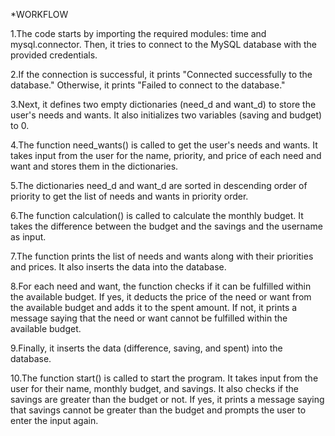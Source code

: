 *WORKFLOW

1.The code starts by importing the required modules: time and mysql.connector. Then, it tries to connect to the MySQL database with the provided credentials.

2.If the connection is successful, it prints "Connected successfully to the database." Otherwise, it prints "Failed to connect to the database."

3.Next, it defines two empty dictionaries (need_d and want_d) to store the user's needs and wants. It also initializes two variables (saving and budget) to 0.

4.The function need_wants() is called to get the user's needs and wants. It takes input from the user for the name, priority, and price of each need and want and stores them in the dictionaries.

5.The dictionaries need_d and want_d are sorted in descending order of priority to get the list of needs and wants in priority order.

6.The function calculation() is called to calculate the monthly budget. It takes the difference between the budget and the savings and the username as input.

7.The function prints the list of needs and wants along with their priorities and prices. It also inserts the data into the database.

8.For each need and want, the function checks if it can be fulfilled within the available budget. If yes, it deducts the price of the need or want from the available budget and adds it to the spent amount. If not, it prints a message saying that the need or want cannot be fulfilled within the available budget.

9.Finally, it inserts the data (difference, saving, and spent) into the database.

10.The function start() is called to start the program. It takes input from the user for their name, monthly budget, and savings. It also checks if the savings are greater than the budget or not. If yes, it prints a message saying that savings cannot be greater than the budget and prompts the user to enter the input again.
